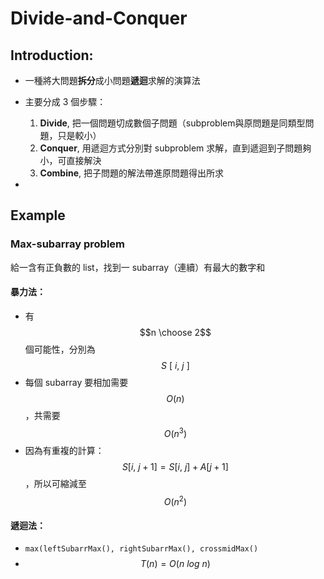 # Divide-and-Conquer

## Introduction:

* 一種將大問題**拆分**成小問題**遞迴**求解的演算法
* 主要分成 3 個步驟：

  1. **Divide**, 把一個問題切成數個子問題（subproblem與原問題是同類型問題，只是較小）
  2. **Conquer**, 用遞迴方式分別對 subproblem 求解，直到遞迴到子問題夠小，可直接解決
  3. **Combine**, 把子問題的解法帶進原問題得出所求

* 
## Example

### Max-subarray problem

給一含有正負數的 list，找到一 subarray（連續）有最大的數字和

#### 暴力法：

* 有 $$n \choose 2$$ 個可能性，分別為$$S\ [\ i,\ j\ ]$$ 
* 每個 subarray 要相加需要 $$O(n)$$，共需要 $$O(n^3)$$ 
* 因為有重複的計算： $$S[i,\ j+1] = S[i,\ j] + A[j+1]$$，所以可縮減至 $$O(n^2)$$ 

#### 遞迴法：

* `max(leftSubarrMax(), rightSubarrMax(), crossmidMax()`
* $$T(n) = O(n\ log\ n)$$ 



